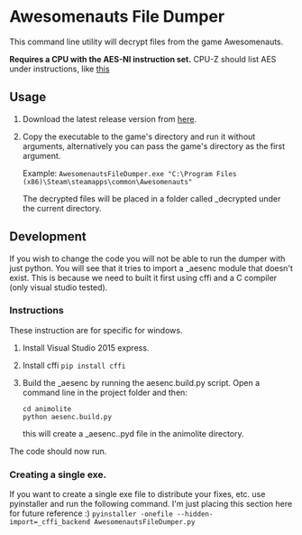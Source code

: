 # Awesomenauts File Dumper
This command line utility will decrypt files from the game Awesomenauts.

**Requires a CPU with the AES-NI instruction set.** CPU-Z should list AES under instructions, like [this](http://i.imgur.com/u58AeOJ.png)

## Usage

1. Download the latest release version from [here](https://github.com/Nodja/AwesomenautsFileDumper/releases).
2. Copy the executable to the game's directory and run it without arguments, alternatively you can pass the game's directory as the first argument.

   Example: ```AwesomenautsFileDumper.exe "C:\Program Files (x86)\Steam\steamapps\common\Awesomenauts"```

   The decrypted files will be placed in a folder called _decrypted under the current directory.

## Development

If you wish to change the code you will not be able to run the dumper with just python. You will see that it tries to import a _aesenc module that doesn't exist. This is because we need to built it first using cffi and a C compiler (only visual studio tested).

### Instructions
These instruction are for specific for windows.

1. Install Visual Studio 2015 express. 
2. Install cffi ```pip install cffi```
3. Build the _aesenc by running the aesenc.build.py script. Open a command line in the project folder and then:

   ```
   cd animolite
   python aesenc.build.py
   ```
   this will create a _aesenc.<platform>.pyd file in the animolite directory.

The code should now run.


### Creating a single exe.

If you want to create a single exe file to distribute your fixes, etc. use pyinstaller and run the following command. I'm just placing this section here for future reference :)
```pyinstaller -onefile --hidden-import=_cffi_backend AwesomenautsFileDumper.py```
